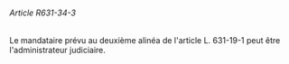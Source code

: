 ###### Article R631-34-3

Le mandataire prévu au deuxième alinéa de l'article L. 631-19-1 peut être l'administrateur judiciaire.

